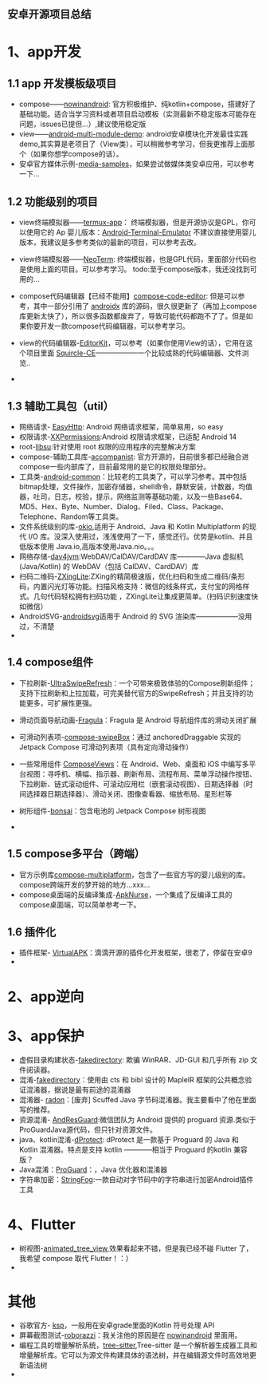 安卓开源项目总结
----

# 1、app开发
## 1.1 app 开发模板级项目
- compose——[nowinandroid](https://github.com/android/nowinandroid): 官方积极维护、纯kotlin+compose，搭建好了基础功能。适合当学习资料或者项目启动模板（实测最新不稳定版本可能存在问题，issues已提但...）,建议使用稳定版
- view——[android-multi-module-demo](https://github.com/JefferyBoy/android-multi-module-demo): android安卓模块化开发最佳实践demo,其实算是老项目了（View类），可以稍微参考学习，但我更推荐上面那个（如果你想学compose的话）。
- 安卓官方媒体示例-[media-samples](https://github.com/android/media-samples)，如果尝试做媒体类安卓应用，可以参考一下...


## 1.2 功能级别的项目
- view终端模拟器——[termux-app](https://github.com/termux/termux-app)： 终端模拟器，但是开源协议是GPL，你可以使用它的 Ap 婴儿版本：[Android-Terminal-Emulator](https://github.com/jackpal/Android-Terminal-Emulator)
不建议直接使用婴儿版本，我建议是多参考类似的最新的项目，可以参考去改。
- view终端模拟器——[NeoTerm](https://github.com/NeoTerrm/NeoTerm): 终端模拟器，也是GPL代码，里面部分代码也是使用上面的项目。可以参考学习。
todo:至于compose版本，我还没找到可用的...
- compose代码编辑器【已经不能用】[compose-code-editor](https://github.com/n34t0/compose-code-editor): 但是可以参考，其中一部分引用了 [androidx](https://github.com/androidx/androidx) 库的源码，很久很更新了（再加上compose库更新太快了），所以很多函数都废弃了，导致可能代码都跑不了了。但是如果你要开发一款compose代码编辑器，可以参考学习。
- view的代码编辑器-[EditorKit](https://github.com/massivemadness/EditorKit)，可以参考（如果你使用View的话），它用在这个项目里面 [Squircle-CE](https://github.com/massivemadness/Squircle-CE)——————一个比较成熟的代码编辑器、文件浏览..

- 
## 1.3 辅助工具包（util）
- 网络请求- [EasyHttp](https://github.com/getActivity/EasyHttp): Android 网络请求框架，简单易用，so easy
- 权限请求-[XXPermissions](https://github.com/getActivity/XXPermissions):Android 权限请求框架，已适配 Android 14
-  root-[libsu](https://github.com/topjohnwu/libsu):针对使用 root 权限的应用程序的完整解决方案
- compose-辅助工具库-[accompanist](https://github.com/google/accompanist): 官方开源的，目前很多都已经融合进compose一些内部库了，目前最常用的是它的权限处理部分。
- 工具类-[android-common](https://github.com/litesuits/android-common)：比较老的工具类了，可以学习参考。其中包括bitmap处理，文件操作，加密存储器，shell命令，静默安装，计数器，均值器，吐司，日志，校验，提示，网络监测等基础功能，以及一些Base64、MD5、Hex、Byte、Number、Dialog、Filed、Class、Package、Telephone、Random等工具类。
- 文件系统级别的库-[okio](https://github.com/square/okio),适用于 Android、Java 和 Kotlin Multiplatform 的现代 I/O 库。没深入使用过，浅浅使用了一下，感觉还行。优势是kotlin、并且低版本使用 Java.io,高版本使用Java.nio。。。
- 网络存储-[dav4jvm](https://github.com/bitfireAT/dav4jvm):WebDAV/CalDAV/CardDAV 库————Java 虚拟机 (Java/Kotlin) 的 WebDAV（包括 CalDAV、CardDAV）库
- 扫码二维码-[ZXingLite](https://github.com/jenly1314/ZXingLite):ZXing的精简极速版，优化扫码和生成二维码/条形码，内置闪光灯等功能。扫描风格支持：微信的线条样式，支付宝的网格样式。几句代码轻松拥有扫码功能 ，ZXingLite让集成更简单。（扫码识别速度快如微信）
- AndroidSVG-[androidsvg](https://github.com/BigBadaboom/androidsvg)适用于 Android 的 SVG 渲染库——————没用过，不清楚
- 

## 1.4 compose组件
- 下拉刷新-[UltraSwipeRefresh](https://github.com/jenly1314/UltraSwipeRefresh)：一个可带来极致体验的Compose刷新组件；支持下拉刷新和上拉加载，可完美替代官方的SwipeRefresh；并且支持的功能更多，可扩展性更强。
- 滑动页面导航动画-[Fragula](https://github.com/massivemadness/Fragula)：Fragula 是 Android 导航组件库的滑动关闭扩展
-  可滑动列表项-[compose-swipeBox](https://github.com/KevinnZou/compose-swipeBox)：通过 anchoredDraggable 实现的 Jetpack Compose 可滑动列表项（具有定向滑动操作）
-  一些常用组件 [ComposeViews](https://github.com/ltttttttttttt/ComposeViews)：在 Android、Web、桌面和 iOS 中编写多平台视图：寻呼机、横幅、指示器、刷新布局、流程布局、菜单浮动操作按钮、下拉刷新、链式滚动组件、可滚动应用栏（嵌套滚动视图）、日期选择器（时间选择器日期选择器）、滑动关闭、图像查看器、缩放布局、星形栏等
- 树形组件-[bonsai](https://github.com/adrielcafe/bonsai)：包含电池的 Jetpack Compose 树形视图

- 
## 1.5 compose多平台（跨端）
-  官方示例库[compose-multiplatform](https://github.com/JetBrains/compose-multiplatform)，包含了一些官方写的婴儿级别的库。compose跨端开发的梦开始的地方...xxx...
-  compose桌面端的反编译集成-[ApkNurse](https://github.com/vsloong/ApkNurse)，一个集成了反编译工具的compose桌面端，可以简单参考一下。



## 1.6 插件化
- 插件框架- [VirtualAPK](https://github.com/didi/VirtualAPK)：滴滴开源的插件化开发框架，很老了，停留在安卓9
- 

# 2、app逆向


# 3、app保护
- 虚假目录构建状态-[fakedirectory](https://github.com/x4e/fakedirectory): 欺骗 WinRAR、JD-GUI 和几乎所有 zip 文件阅读器。
- 混淆-[fakedirectory](https://github.com/lcpp-nt/fakedirectory)：使用由 cts 和 bibl 设计的 MapleIR 框架的公共概念验证混淆器，据说是最有前途的混淆器
-  混淆器- [radon](https://github.com/ItzSomebody/radon)：[废弃] Scuffed Java 字节码混淆器。我主要看中了他在里面写的推荐。
- 资源混淆- [AndResGuard](https://github.com/shwenzhang/AndResGuard):微信团队为 Android 提供的 proguard 资源.类似于ProGuardJava源代码，但只针对资源文件。
- java、kotlin混淆-[dProtect](https://github.com/open-obfuscator/dProtect): dProtect 是一款基于 Proguard 的 Java 和 Kotlin 混淆器。特点是支持 kotlin ————相当于 Proguard 的kotlin 兼容版？
- Java混淆：[ProGuard](https://github.com/Guardsquare/proguard)：，Java 优化器和混淆器
- 字符串加密：[StringFog](https://github.com/MegatronKing/StringFog):一款自动对字节码中的字符串进行加密Android插件工具


# 4、Flutter
- 树视图-[animated_tree_view](https://github.com/embraceitmobile/animated_tree_view),效果看起来不错，但是我已经不碰 Flutter 了，我希望 compose 取代 Flutter！：）
- 

# 其他
- 谷歌官方- [ksp](https://github.com/google/ksp)，一般用在安卓grade里面的Kotlin 符号处理 API
- 屏幕截图测试-[roborazzi](https://github.com/takahirom/roborazzi)：我关注他的原因是在 [nowinandroid](https://github.com/android/nowinandroid) 里面用。
- 编程工具的增量解析系统，[tree-sitter](https://github.com/tree-sitter/tree-sitter),Tree-sitter 是一个解析器生成器工具和增量解析库。它可以为源文件构建具体的语法树，并在编辑源文件时高效地更新语法树
- 
